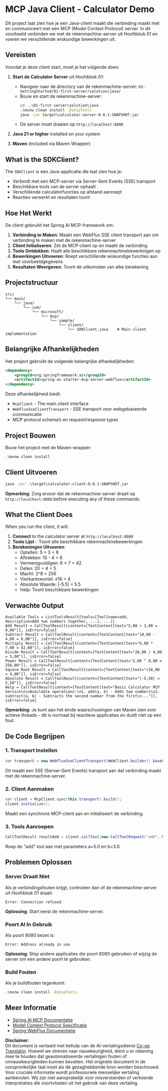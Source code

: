 <!--
CO_OP_TRANSLATOR_METADATA:
{
  "original_hash": "7074b9f4c8cd147c1c10f569d8508c82",
  "translation_date": "2025-06-11T13:13:13+00:00",
  "source_file": "03-GettingStarted/02-client/solution/java/README.md",
  "language_code": "nl"
}
-->
# MCP Java Client - Calculator Demo

Dit project laat zien hoe je een Java-client maakt die verbinding maakt met en communiceert met een MCP (Model Context Protocol) server. In dit voorbeeld verbinden we met de rekenmachine-server uit Hoofdstuk 01 en voeren we verschillende wiskundige bewerkingen uit.

## Vereisten

Voordat je deze client start, moet je het volgende doen:

1. **Start de Calculator Server** uit Hoofdstuk 01:
   - Navigeer naar de directory van de rekenmachine-server: `03-GettingStarted/01-first-server/solution/java/`
   - Bouw en start de rekenmachine-server:
     ```cmd
     cd ..\01-first-server\solution\java
     .\mvnw clean install -DskipTests
     java -jar target\calculator-server-0.0.1-SNAPSHOT.jar
     ```
   - De server moet draaien op `http://localhost:8080`

2. **Java 21 or higher** installed on your system
3. **Maven** (included via Maven Wrapper)

## What is the SDKClient?

The `SDKClient` is een Java-applicatie die laat zien hoe je:
- Verbindt met een MCP-server via Server-Sent Events (SSE) transport
- Beschikbare tools van de server ophaalt
- Verschillende calculatorfuncties op afstand aanroept
- Reacties verwerkt en resultaten toont

## Hoe Het Werkt

De client gebruikt het Spring AI MCP-framework om:

1. **Verbinding te Maken**: Maakt een WebFlux SSE client transport aan om verbinding te maken met de rekenmachine-server
2. **Client Initialiseren**: Zet de MCP-client op en maakt de verbinding
3. **Tools Ontdekken**: Haalt alle beschikbare rekenmachinebewerkingen op
4. **Bewerkingen Uitvoeren**: Roept verschillende wiskundige functies aan met voorbeeldgegevens
5. **Resultaten Weergeven**: Toont de uitkomsten van elke berekening

## Projectstructuur

```
src/
└── main/
    └── java/
        └── com/
            └── microsoft/
                └── mcp/
                    └── sample/
                        └── client/
                            └── SDKClient.java    # Main client implementation
```

## Belangrijke Afhankelijkheden

Het project gebruikt de volgende belangrijke afhankelijkheden:

```xml
<dependency>
    <groupId>org.springframework.ai</groupId>
    <artifactId>spring-ai-starter-mcp-server-webflux</artifactId>
</dependency>
```

Deze afhankelijkheid biedt:
- `McpClient` - The main client interface
- `WebFluxSseClientTransport` - SSE transport voor webgebaseerde communicatie
- MCP protocol schema’s en request/response types

## Project Bouwen

Bouw het project met de Maven-wrapper:

```cmd
.\mvnw clean install
```

## Client Uitvoeren

```cmd
java -jar .\target\calculator-client-0.0.1-SNAPSHOT.jar
```

**Opmerking**: Zorg ervoor dat de rekenmachine-server draait op `http://localhost:8080` before executing any of these commands.

## What the Client Does

When you run the client, it will:

1. **Connect** to the calculator server at `http://localhost:8080`
2. **Tools Lijst** - Toont alle beschikbare rekenmachinebewerkingen
3. **Berekeningen Uitvoeren**:
   - Optellen: 5 + 3 = 8
   - Aftrekken: 10 - 4 = 6
   - Vermenigvuldigen: 6 × 7 = 42
   - Delen: 20 ÷ 4 = 5
   - Macht: 2^8 = 256
   - Vierkantswortel: √16 = 4
   - Absolute Waarde: |-5.5| = 5.5
   - Help: Toont beschikbare bewerkingen

## Verwachte Output

```
Available Tools = ListToolsResult[tools=[Tool[name=add, description=Add two numbers together, ...], ...]]
Add Result = CallToolResult[content=[TextContent[text="5,00 + 3,00 = 8,00"]], isError=false]
Subtract Result = CallToolResult[content=[TextContent[text="10,00 - 4,00 = 6,00"]], isError=false]
Multiply Result = CallToolResult[content=[TextContent[text="6,00 * 7,00 = 42,00"]], isError=false]
Divide Result = CallToolResult[content=[TextContent[text="20,00 / 4,00 = 5,00"]], isError=false]
Power Result = CallToolResult[content=[TextContent[text="2,00 ^ 8,00 = 256,00"]], isError=false]
Square Root Result = CallToolResult[content=[TextContent[text="√16,00 = 4,00"]], isError=false]
Absolute Result = CallToolResult[content=[TextContent[text="|-5,50| = 5,50"]], isError=false]
Help = CallToolResult[content=[TextContent[text="Basic Calculator MCP Service\n\nAvailable operations:\n1. add(a, b) - Adds two numbers\n2. subtract(a, b) - Subtracts the second number from the first\n..."]], isError=false]
```

**Opmerking**: Je kunt aan het einde waarschuwingen van Maven zien over actieve threads - dit is normaal bij reactieve applicaties en duidt niet op een fout.

## De Code Begrijpen

### 1. Transport Instellen
```java
var transport = new WebFluxSseClientTransport(WebClient.builder().baseUrl("http://localhost:8080"));
```
Dit maakt een SSE (Server-Sent Events) transport aan dat verbinding maakt met de rekenmachine-server.

### 2. Client Aanmaken
```java
var client = McpClient.sync(this.transport).build();
client.initialize();
```
Maakt een synchrone MCP-client aan en initialiseert de verbinding.

### 3. Tools Aanroepen
```java
CallToolResult resultAdd = client.callTool(new CallToolRequest("add", Map.of("a", 5.0, "b", 3.0)));
```
Roep de "add" tool aan met parameters a=5.0 en b=3.0.

## Problemen Oplossen

### Server Draait Niet
Als je verbindingsfouten krijgt, controleer dan of de rekenmachine-server uit Hoofdstuk 01 draait:
```
Error: Connection refused
```
**Oplossing**: Start eerst de rekenmachine-server.

### Poort Al In Gebruik
Als poort 8080 bezet is:
```
Error: Address already in use
```
**Oplossing**: Stop andere applicaties die poort 8080 gebruiken of wijzig de server om een andere poort te gebruiken.

### Build Fouten
Als je buildfouten tegenkomt:
```cmd
.\mvnw clean install -DskipTests
```

## Meer Informatie

- [Spring AI MCP Documentatie](https://docs.spring.io/spring-ai/reference/api/mcp/)
- [Model Context Protocol Specificatie](https://modelcontextprotocol.io/)
- [Spring WebFlux Documentatie](https://docs.spring.io/spring-framework/docs/current/reference/html/web-reactive.html)

**Disclaimer**:  
Dit document is vertaald met behulp van de AI-vertalingsdienst [Co-op Translator](https://github.com/Azure/co-op-translator). Hoewel we streven naar nauwkeurigheid, dient u er rekening mee te houden dat geautomatiseerde vertalingen fouten of onnauwkeurigheden kunnen bevatten. Het originele document in de oorspronkelijke taal moet als de gezaghebbende bron worden beschouwd. Voor cruciale informatie wordt professionele menselijke vertaling aanbevolen. Wij zijn niet aansprakelijk voor misverstanden of verkeerde interpretaties die voortvloeien uit het gebruik van deze vertaling.